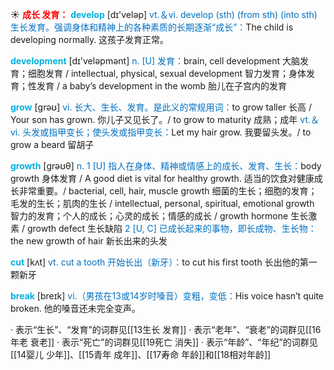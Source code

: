 ☀ <font color="red">**成长 发育：**</font>
<font color="sky blue">**develop**</font> [dɪ'veləp] 
<font color="#0070c0">vt.＆vi. develop (sth) (from sth) (into sth) 生长发育。强调身体和精神上的各种素质的长期逐渐“成长”：</font>The child is developing normally. 这孩子发育正常。

<font color="sky blue">**development**</font> [dɪ'veləpmənt] 
<font color="#0070c0">n. [U] 发育：</font>brain, cell development 大脑发育；细胞发育 / intellectual, physical, sexual development 智力发育；身体发育；性发育 / a baby’s development in the womb 胎儿在子宫内的发育

<font color="sky blue">**grow**</font> [ɡrəʊ] 
<font color="#0070c0">vi. 长大、生长、发育。是此义的常规用词：</font>to grow taller 长高 / Your son has grown. 你儿子又见长了。/ to grow to maturity 成熟；成年 <font color="#0070c0">vt.＆vi. 头发或指甲变长；使头发或指甲变长：</font>Let my hair grow. 我要留头发。/ to grow a beard 留胡子

<font color="sky blue">**growth**</font> [ɡrəʊθ] 
<font color="#0070c0">n. 1 [U] 指人在身体、精神或情感上的成长、发育、生长：</font>body growth 身体发育 / A good diet is vital for healthy growth. 适当的饮食对健康成长非常重要。/ bacterial, cell, hair, muscle growth 细菌的生长；细胞的发育；毛发的生长；肌肉的生长 / intellectual, personal, spiritual, emotional growth 智力的发育；个人的成长；心灵的成长；情感的成长 / growth hormone 生长激素 / growth defect 生长缺陷 <font color="#0070c0">2 [U, C] 已成长起来的事物，即长成物、生长物：</font>the new growth of hair 新长出来的头发

<font color="sky blue">**cut**</font> [kʌt] 
<font color="#0070c0">vt. cut a tooth 开始长出（新牙）：</font>to cut his first tooth 长出他的第一颗新牙

<font color="sky blue">**break**</font> [breɪk] 
<font color="#0070c0">vi.（男孩在13或14岁时嗓音）变粗，变低：</font>His voice hasn’t quite broken. 他的嗓音还未完全变声。

· 表示“生长”、“发育”的词群见[[13生长 发育]]
· 表示“老年”、“衰老”的词群见[[16年老 衰老]]
· 表示“死亡”的词群见[[19死亡 消失]]
· 表示“年龄”、“年纪”的词群见[[14婴儿 少年]]、[[15青年 成年]]、[[17寿命 年龄]]和[[18相对年龄]]
